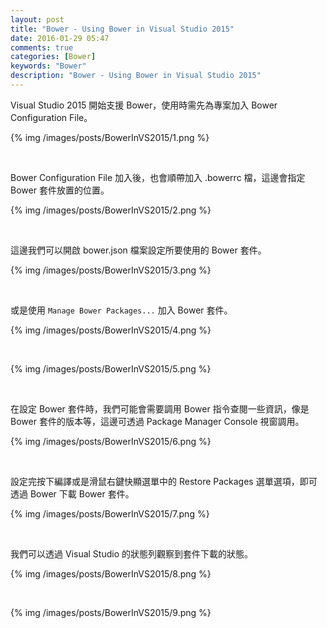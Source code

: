 ```yaml
---
layout: post
title: "Bower - Using Bower in Visual Studio 2015"
date: 2016-01-29 05:47
comments: true
categories: [Bower]
keywords: "Bower"
description: "Bower - Using Bower in Visual Studio 2015"
---
```


Visual Studio 2015 開始支援 Bower，使用時需先為專案加入 Bower Configuration File。  

<!-- More -->

{% img /images/posts/BowerInVS2015/1.png %}

<br/>


Bower Configuration File 加入後，也會順帶加入 .bowerrc 檔，這邊會指定 Bower 套件放置的位置。  

{% img /images/posts/BowerInVS2015/2.png %}

<br/>


這邊我們可以開啟 bower.json 檔案設定所要使用的 Bower 套件。  

{% img /images/posts/BowerInVS2015/3.png %}

<br/>


或是使用 `Manage Bower Packages...` 加入 Bower 套件。   

{% img /images/posts/BowerInVS2015/4.png %}

<br/>


{% img /images/posts/BowerInVS2015/5.png %}

<br/>


在設定 Bower 套件時，我們可能會需要調用 Bower 指令查閱一些資訊，像是  Bower 套件的版本等，這邊可透過 Package Manager Console 視窗調用。  

{% img /images/posts/BowerInVS2015/6.png %}

<br/>


設定完按下編譯或是滑鼠右鍵快顯選單中的 Restore Packages 選單選項，即可透過 Bower 下載 Bower 套件。  

{% img /images/posts/BowerInVS2015/7.png %}

<br/>


我們可以透過 Visual Studio 的狀態列觀察到套件下載的狀態。  

{% img /images/posts/BowerInVS2015/8.png %}

<br/>


{% img /images/posts/BowerInVS2015/9.png %}


